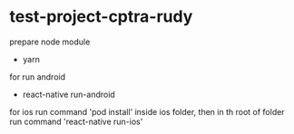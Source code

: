 # test-project-cptra-rudy

prepare node module
- yarn


for run android
- react-native run-android

for ios
run command 'pod install' inside ios folder,  then in th root of folder run command 'react-native run-ios'
